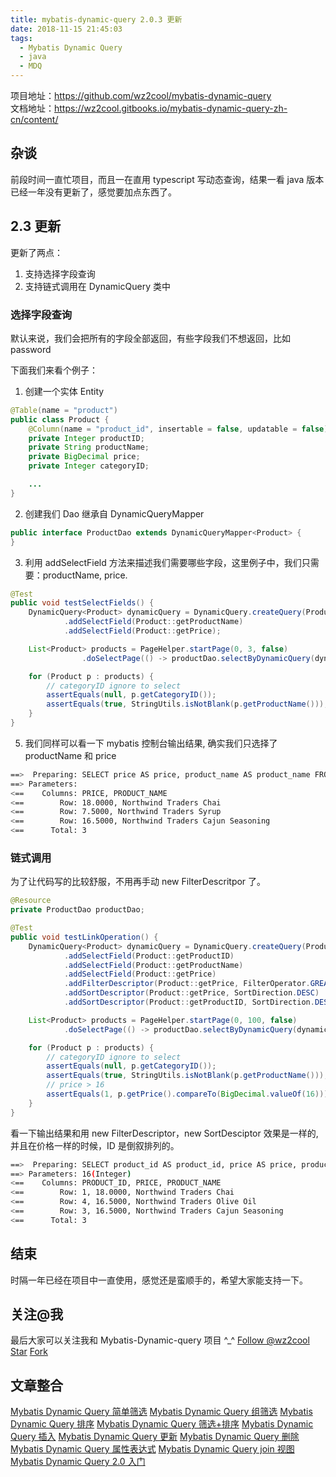 ```yaml
---
title: mybatis-dynamic-query 2.0.3 更新
date: 2018-11-15 21:45:03
tags:
  - Mybatis Dynamic Query
  - java
  - MDQ
---
```


项目地址：https://github.com/wz2cool/mybatis-dynamic-query  
文档地址：https://wz2cool.gitbooks.io/mybatis-dynamic-query-zh-cn/content/

## 杂谈

前段时间一直忙项目，而且一在直用 typescript 写动态查询，结果一看 java 版本已经一年没有更新了，感觉要加点东西了。

## 2.3 更新

更新了两点：

1. 支持选择字段查询
2. 支持链式调用在 DynamicQuery 类中

### 选择字段查询

默认来说，我们会把所有的字段全部返回，有些字段我们不想返回，比如 password

下面我们来看个例子：

1. 创建一个实体 Entity

```java
@Table(name = "product")
public class Product {
    @Column(name = "product_id", insertable = false, updatable = false)
    private Integer productID;
    private String productName;
    private BigDecimal price;
    private Integer categoryID;

    ...
}
```

2. 创建我们 Dao 继承自 DynamicQueryMapper

```java
public interface ProductDao extends DynamicQueryMapper<Product> {
}
```

3. 利用 addSelectField 方法来描述我们需要哪些字段，这里例子中，我们只需要：productName, price.

```java
@Test
public void testSelectFields() {
    DynamicQuery<Product> dynamicQuery = DynamicQuery.createQuery(Product.class)
            .addSelectField(Product::getProductName)
            .addSelectField(Product::getPrice);

    List<Product> products = PageHelper.startPage(0, 3, false)
                .doSelectPage(() -> productDao.selectByDynamicQuery(dynamicQuery));

    for (Product p : products) {
        // categoryID ignore to select
        assertEquals(null, p.getCategoryID());
        assertEquals(true, StringUtils.isNotBlank(p.getProductName()));
    }
}

```

5. 我们同样可以看一下 mybatis 控制台输出结果, 确实我们只选择了 productName 和 price

```bash
==>  Preparing: SELECT price AS price, product_name AS product_name FROM product LIMIT 3
==> Parameters:
<==    Columns: PRICE, PRODUCT_NAME
<==        Row: 18.0000, Northwind Traders Chai
<==        Row: 7.5000, Northwind Traders Syrup
<==        Row: 16.5000, Northwind Traders Cajun Seasoning
<==      Total: 3
```

### 链式调用

为了让代码写的比较舒服，不用再手动 new FilterDescritpor 了。

```java
@Resource
private ProductDao productDao;

@Test
public void testLinkOperation() {
    DynamicQuery<Product> dynamicQuery = DynamicQuery.createQuery(Product.class)
            .addSelectField(Product::getProductID)
            .addSelectField(Product::getProductName)
            .addSelectField(Product::getPrice)
            .addFilterDescriptor(Product::getPrice, FilterOperator.GREATER_THAN, 16)
            .addSortDescriptor(Product::getPrice, SortDirection.DESC)
            .addSortDescriptor(Product::getProductID, SortDirection.DESC);

    List<Product> products = PageHelper.startPage(0, 100, false)
            .doSelectPage(() -> productDao.selectByDynamicQuery(dynamicQuery));

    for (Product p : products) {
        // categoryID ignore to select
        assertEquals(null, p.getCategoryID());
        assertEquals(true, StringUtils.isNotBlank(p.getProductName()));
        // price > 16
        assertEquals(1, p.getPrice().compareTo(BigDecimal.valueOf(16)));
    }
}
```

看一下输出结果和用 new FilterDescriptor，new SortDesciptor 效果是一样的, 并且在价格一样的时候，ID 是倒叙排列的。

```bash
==>  Preparing: SELECT product_id AS product_id, price AS price, product_name AS product_name FROM product WHERE (price > ?) ORDER BY price DESC, product_id DESC LIMIT 100
==> Parameters: 16(Integer)
<==    Columns: PRODUCT_ID, PRICE, PRODUCT_NAME
<==        Row: 1, 18.0000, Northwind Traders Chai
<==        Row: 4, 16.5000, Northwind Traders Olive Oil
<==        Row: 3, 16.5000, Northwind Traders Cajun Seasoning
<==      Total: 3
```

## 结束

时隔一年已经在项目中一直使用，感觉还是蛮顺手的，希望大家能支持一下。

## 关注@我　

最后大家可以关注我和 Mybatis-Dynamic-query 项目 ^\_^
<a class="github-button" href="https://github.com/wz2cool" data-size="large" data-show-count="true" aria-label="Follow @wz2cool on GitHub">Follow @wz2cool</a> <a class="github-button" href="https://github.com/wz2cool/mybatis-dynamic-query" data-size="large" data-show-count="true" aria-label="Star wz2cool/mybatis-dynamic-query on GitHub">Star</a> <a class="github-button" href="https://github.com/wz2cool/mybatis-dynamic-query/fork" data-size="large" data-show-count="true" aria-label="Fork wz2cool/mybatis-dynamic-query on GitHub">Fork</a>

## 文章整合

[Mybatis Dynamic Query 简单筛选](https://wz2cool.github.io/2017/07/25/filterBase/)
[Mybatis Dynamic Query 组筛选](https://wz2cool.github.io/2017/07/28/groupFilter/)
[Mybatis Dynamic Query 排序](https://wz2cool.github.io/2017/07/28/sort/)
[Mybatis Dynamic Query 筛选+排序](https://wz2cool.github.io/2017/07/28/filterSort/)
[Mybatis Dynamic Query 插入](https://wz2cool.github.io/2017/07/28/insert/)
[Mybatis Dynamic Query 更新](https://wz2cool.github.io/2017/07/31/update/)
[Mybatis Dynamic Query 删除](https://wz2cool.github.io/2017/07/31/delete/)
[Mybatis Dynamic Query 属性表达式](https://wz2cool.github.io/2017/07/31/propertyExpression/)
[Mybatis Dynamic Query join 视图](https://wz2cool.github.io/2017/07/31/joinView/)
[Mybatis Dynamic Query 2.0 入门](https://wz2cool.github.io/2017/08/15/howToUse2/)
